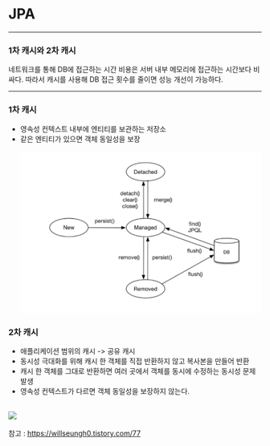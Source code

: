 # JPA

---
### 1차 캐시와 2차 캐시

네트워크를 통해 DB에 접근하는 시간 비용은 서버 내부 메모리에 접근하는 시간보다 비싸다.
따라서 캐시를 사용해 DB 접근 횟수를 줄이면 성능 개선이 가능하다.

---
### 1차 캐시
- 영속성 컨텍스트 내부에 엔티티를 보관하는 저장소
- 같은 엔티티가 있으면 객체 동일성을 보장
<br><br>
![jpa_persistence_1](src/main/resources/img/jpa_persistence_1.png)


### 2차 캐시
- 애플리케이션 범위의 캐시 -> 공유 캐시
- 동시성 극대화를 위해 캐시 한 객체를 직접 반환하지 않고 복사본을 만들어 반환
- 캐시 한 객체를 그대로 반환하면 여러 곳에서 객체를 동시에 수정하는 동시성 문제 발생
- 영속성 컨텍스트가 다르면 객체 동일성을 보장하지 않는다.
<br><br>
<img src="/Users/camel/IdeaProjects/TIL/src/main/resources/img/cache_1.png">

참고 : https://willseungh0.tistory.com/77